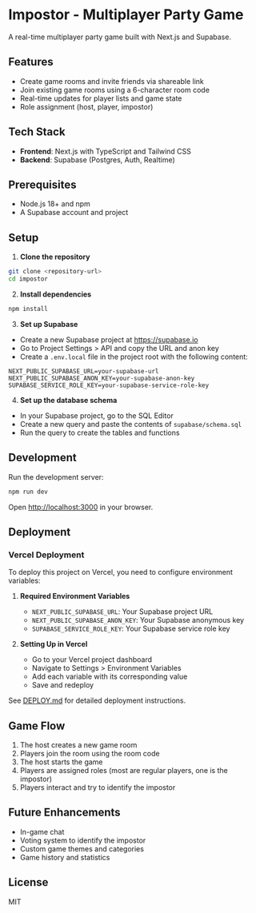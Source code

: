 # Impostor - Multiplayer Party Game

A real-time multiplayer party game built with Next.js and Supabase.

## Features

- Create game rooms and invite friends via shareable link
- Join existing game rooms using a 6-character room code
- Real-time updates for player lists and game state
- Role assignment (host, player, impostor)

## Tech Stack

- **Frontend**: Next.js with TypeScript and Tailwind CSS
- **Backend**: Supabase (Postgres, Auth, Realtime)

## Prerequisites

- Node.js 18+ and npm
- A Supabase account and project

## Setup

1. **Clone the repository**

```bash
git clone <repository-url>
cd impostor
```

2. **Install dependencies**

```bash
npm install
```

3. **Set up Supabase**

- Create a new Supabase project at https://supabase.io
- Go to Project Settings > API and copy the URL and anon key
- Create a `.env.local` file in the project root with the following content:

```
NEXT_PUBLIC_SUPABASE_URL=your-supabase-url
NEXT_PUBLIC_SUPABASE_ANON_KEY=your-supabase-anon-key
SUPABASE_SERVICE_ROLE_KEY=your-supabase-service-role-key
```

4. **Set up the database schema**

- In your Supabase project, go to the SQL Editor
- Create a new query and paste the contents of `supabase/schema.sql`
- Run the query to create the tables and functions

## Development

Run the development server:

```bash
npm run dev
```

Open [http://localhost:3000](http://localhost:3000) in your browser.

## Deployment

### Vercel Deployment

To deploy this project on Vercel, you need to configure environment variables:

1. **Required Environment Variables**
   - `NEXT_PUBLIC_SUPABASE_URL`: Your Supabase project URL
   - `NEXT_PUBLIC_SUPABASE_ANON_KEY`: Your Supabase anonymous key 
   - `SUPABASE_SERVICE_ROLE_KEY`: Your Supabase service role key

2. **Setting Up in Vercel**
   - Go to your Vercel project dashboard
   - Navigate to Settings > Environment Variables
   - Add each variable with its corresponding value
   - Save and redeploy

See [DEPLOY.md](./DEPLOY.md) for detailed deployment instructions.

## Game Flow

1. The host creates a new game room
2. Players join the room using the room code
3. The host starts the game
4. Players are assigned roles (most are regular players, one is the impostor)
5. Players interact and try to identify the impostor

## Future Enhancements

- In-game chat
- Voting system to identify the impostor
- Custom game themes and categories
- Game history and statistics

## License

MIT

